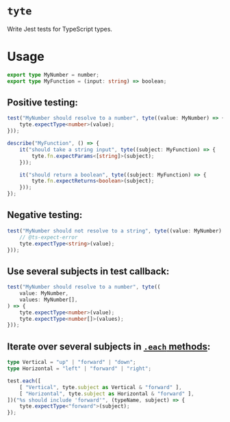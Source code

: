 # `tyte`

Write Jest tests for TypeScript types.

# Usage

```ts
export type MyNumber = number;
export type MyFunction = (input: string) => boolean;
```

## Positive testing:

```ts
test("MyNumber should resolve to a number", tyte((value: MyNumber) => {
	tyte.expectType<number>(value);
}));

describe("MyFunction", () => {
	it("should take a string input", tyte((subject: MyFunction) => {
		tyte.fn.expectParams<[string]>(subject);
	}));

	it("should return a boolean", tyte((subject: MyFunction) => {
		tyte.fn.expectReturns<boolean>(subject);
	}));
});
```

## Negative testing:

```ts
test("MyNumber should not resolve to a string", tyte((value: MyNumber) => {
	// @ts-expect-error
	tyte.expectType<string>(value);
}));
```

## Use several subjects in test callback:

```ts
test("MyNumber should resolve to a number", tyte((
	value: MyNumber,
	values: MyNumber[],
) => {
	tyte.expectType<number>(value);
	tyte.expectType<number[]>(values);
}));
```

## Iterate over several subjects in [`.each` methods](https://jestjs.io/docs/en/api#methods):

```ts
type Vertical = "up" | "forward" | "down";
type Horizontal = "left" | "forward" | "right";

test.each([
	[ "Vertical", tyte.subject as Vertical & "forward" ],
	[ "Horizontal", tyte.subject as Horizontal & "forward" ],
])("%s should include 'forward'", (typeName, subject) => {
	tyte.expectType<"forward">(subject);
});
```
